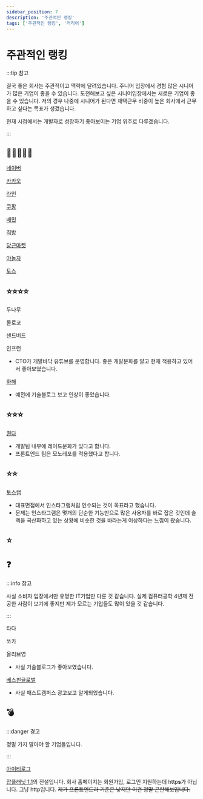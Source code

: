 ```yaml
---
sidebar_position: 7
description: '주관적인 랭킹'
tags: ['주관적인 랭킹', '커리어']
---
```


# 주관적인 랭킹

:::tip 참고

결국 좋은 회사는 주관적이고 맥락에 달려있습니다. 주니어 입장에서 경험 많은 시니어가 많은 기업이 좋을 수 있습니다. 도전해보고 싶은 시니어입장에서는 새로운 기업이 좋을 수 있습니다. 저의 경우 나중에 시니어가 된다면 재택근무 비중이 높은 회사에서 근무하고 싶다는 목표가 생겼습니다.

현재 시점에서는 개발자로 성장하기 좋아보이는 기업 위주로 다루겠습니다.

:::

## 🌟🌟🌟🌟🌟

[네이버](https://recruit.navercorp.com/)

[카카오](https://careers.kakao.com/index)

[라인](https://careers.linecorp.com/ko/)

[쿠팡](https://www.coupang.jobs/kr/)

[배민](https://career.woowahan.com/)

[직방](https://career.zigbang.com/open)

[당근마켓](https://about.daangn.com/jobs/)

[야놀자](https://careers.yanolja.co/)

[토스](https://toss.im/career/jobs)

## ⭐⭐⭐⭐

두나무

몰로코

샌드버드

인프런

- CTO가 개발바닥 유튜브를 운영합니다. 좋은 개발문화를 알고 현재 적용하고 있어서 좋아보였습니다.

[화해](https://www.hwahae.co.kr/career)

- 예전에 기술블로그 보고 인상이 좋았습니다.

## ⭐⭐⭐

[퀀다](https://team.mathpresso.com/)

- 개발팀 내부에 레이드문화가 있다고 합니다.
- 프론트엔드 팀은 모노레포를 적용했다고 합니다.

## ⭐⭐

[토스랩](https://team.tosslab.com/)

- 대표면접에서 인스타그램처럼 인수되는 것이 목표라고 했습니다.
- 문제는 인스타그램은 몇개의 단순한 기능만으로 많은 사용자를 바로 잡은 것인데 슬랙을 국산화하고 있는 상황에 비슷한 것을 바라는게 이상하다는 느낌이 왔습니다.

## ⭐

## ❓

:::info 참고

사실 소비자 입장에서만 유명한 IT기업만 다룬 것 같습니다. 실제 컴퓨터공학 4년제 전공한 사람이 보기에 좋지만 제가 모르는 기업들도 많이 있을 것 같습니다.

:::

타다

쏘카

올리브영

- 사실 기술블로그가 좋아보였습니다.

[베스핀글로벌](https://www.bespinglobal.com/)

- 사실 패스트캠퍼스 광고보고 알게되었습니다.

## 💣

:::danger 경고

정말 가지 말아야 할 기업들입니다.

:::

[아이티로그](http://www.it-log.co.kr/main.php?userAgent=PC)

[잡플래닛 1.1](https://www.jobplanet.co.kr/companies/332600/reviews/%EC%95%84%EC%9D%B4%ED%8B%B0%EB%A1%9C%EA%B7%B8)의 전설입니다. 회사 홈페이지는 회원가입, 로그인 지원하는데 http**s**가 아닙니다. 그냥 http입니다. ~~제가 프론트엔드라 기준은 낮지만 이건 정말 곤란해보입니다.~~

<!--

## 💣💣

## 💣💣💣

## 💣💣💣💣

## 💣💣💣💣💣 -->
